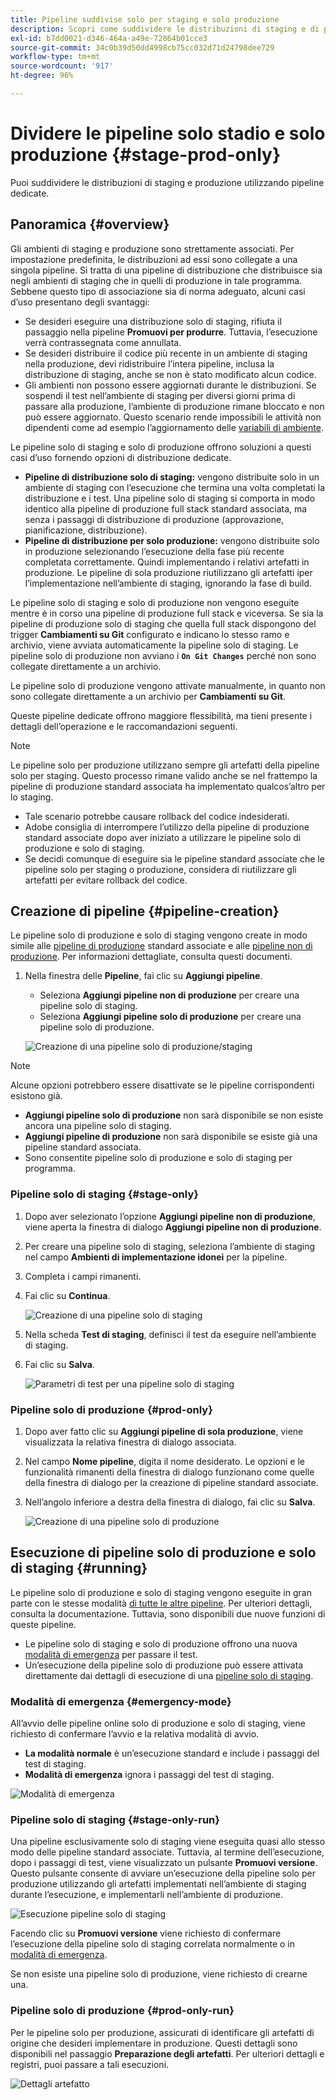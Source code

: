 ```yaml
---
title: Pipeline suddivise solo per staging e solo produzione
description: Scopri come suddividere le distribuzioni di staging e di produzione utilizzando pipeline dedicate.
exl-id: b7dd0021-d346-464a-a49e-72864b01cce3
source-git-commit: 34c0b39d50dd4998cb75cc032d71d24798dee729
workflow-type: tm+mt
source-wordcount: '917'
ht-degree: 96%

---
```


# Dividere le pipeline solo stadio e solo produzione {#stage-prod-only}

Puoi suddividere le distribuzioni di staging e produzione utilizzando pipeline dedicate.

## Panoramica {#overview}

Gli ambienti di staging e produzione sono strettamente associati. Per impostazione predefinita, le distribuzioni ad essi sono collegate a una singola pipeline. Si tratta di una pipeline di distribuzione che distribuisce sia negli ambienti di staging che in quelli di produzione in tale programma. Sebbene questo tipo di associazione sia di norma adeguato, alcuni casi d’uso presentano degli svantaggi:

* Se desideri eseguire una distribuzione solo di staging, rifiuta il passaggio nella pipeline **Promuovi per produrre**. Tuttavia, l’esecuzione verrà contrassegnata come annullata.
* Se desideri distribuire il codice più recente in un ambiente di staging nella produzione, devi ridistribuire l’intera pipeline, inclusa la distribuzione di staging, anche se non è stato modificato alcun codice.
* Gli ambienti non possono essere aggiornati durante le distribuzioni. Se sospendi il test nell’ambiente di staging per diversi giorni prima di passare alla produzione, l’ambiente di produzione rimane bloccato e non può essere aggiornato. Questo scenario rende impossibili le attività non dipendenti come ad esempio l’aggiornamento delle [variabili di ambiente](/help/getting-started/build-environment.md#environment-variables).

Le pipeline solo di staging e solo di produzione offrono soluzioni a questi casi d’uso fornendo opzioni di distribuzione dedicate.

* **Pipeline di distribuzione solo di staging:** vengono distribuite solo in un ambiente di staging con l’esecuzione che termina una volta completati la distribuzione e i test. Una pipeline solo di staging si comporta in modo identico alla pipeline di produzione full stack standard associata, ma senza i passaggi di distribuzione di produzione (approvazione, pianificazione, distribuzione).
* **Pipeline di distribuzione per solo produzione:** vengono distribuite solo in produzione selezionando l’esecuzione della fase più recente completata correttamente. Quindi implementando i relativi artefatti in produzione. Le pipeline di sola produzione riutilizzano gli artefatti iper l’implementazione nell’ambiente di staging, ignorando la fase di build.

Le pipeline solo di staging e solo di produzione non vengono eseguite mentre è in corso una pipeline di produzione full stack e viceversa. Se sia la pipeline di produzione solo di staging che quella full stack dispongono del trigger **Cambiamenti su Git** configurato e indicano lo stesso ramo e archivio, viene avviata automaticamente la pipeline solo di staging. Le pipeline solo di produzione non avviano i **`On Git Changes`** perché non sono collegate direttamente a un archivio.

Le pipeline solo di produzione vengono attivate manualmente, in quanto non sono collegate direttamente a un archivio per **Cambiamenti su Git**.

Queste pipeline dedicate offrono maggiore flessibilità, ma tieni presente i dettagli dell’operazione e le raccomandazioni seguenti.

>[!NOTE]
>
>Le pipeline solo per produzione utilizzano sempre gli artefatti della pipeline solo per staging. Questo processo rimane valido anche se nel frattempo la pipeline di produzione standard associata ha implementato qualcos’altro per lo staging.
>
>* Tale scenario potrebbe causare rollback del codice indesiderati.
>* Adobe consiglia di interrompere l’utilizzo della pipeline di produzione standard associate dopo aver iniziato a utilizzare le pipeline solo di produzione e solo di staging.
>* Se decidi comunque di eseguire sia le pipeline standard associate che le pipeline solo per staging o produzione, considera di riutilizzare gli artefatti per evitare rollback del codice.

## Creazione di pipeline {#pipeline-creation}

Le pipeline solo di produzione e solo di staging vengono create in modo simile alle [pipeline di produzione](/help/using/production-pipelines.md) standard associate e alle [pipeline non di produzione](/help/using/non-production-pipelines.md). Per informazioni dettagliate, consulta questi documenti.

1. Nella finestra delle **Pipeline**, fai clic su **Aggiungi pipeline**.

   * Seleziona **Aggiungi pipeline non di produzione** per creare una pipeline solo di staging.
   * Seleziona **Aggiungi pipeline solo di produzione** per creare una pipeline solo di produzione.

   ![Creazione di una pipeline solo di produzione/staging](/help/assets/configure-pipelines/prod-stage-pipelines.png)

>[!NOTE]
>
>Alcune opzioni potrebbero essere disattivate se le pipeline corrispondenti esistono già.
>
>* **Aggiungi pipeline solo di produzione** non sarà disponibile se non esiste ancora una pipeline solo di staging.
>* **Aggiungi pipeline di produzione** non sarà disponibile se esiste già una pipeline standard associata.
>* Sono consentite pipeline solo di produzione e solo di staging per programma.

### Pipeline solo di staging {#stage-only}

1. Dopo aver selezionato l’opzione **Aggiungi pipeline non di produzione**, viene aperta la finestra di dialogo **Aggiungi pipeline non di produzione**.
1. Per creare una pipeline solo di staging, seleziona l’ambiente di staging nel campo **Ambienti di implementazione idonei** per la pipeline.
1. Completa i campi rimanenti.
1. Fai clic su **Continua**.

   ![Creazione di una pipeline solo di staging](/help/assets/configure-pipelines/stage-only.png)

1. Nella scheda **Test di staging**, definisci il test da eseguire nell’ambiente di staging.
1. Fai clic su **Salva**.

   ![Parametri di test per una pipeline solo di staging](/help/assets/configure-pipelines/stage-only-test.png)

### Pipeline solo di produzione {#prod-only}

1. Dopo aver fatto clic su **Aggiungi pipeline di sola produzione**, viene visualizzata la relativa finestra di dialogo associata.
1. Nel campo **Nome pipeline**, digita il nome desiderato. Le opzioni e le funzionalità rimanenti della finestra di dialogo funzionano come quelle della finestra di dialogo per la creazione di pipeline standard associate.
1. Nell’angolo inferiore a destra della finestra di dialogo, fai clic su **Salva**.

   ![Creazione di una pipeline solo di produzione](/help/assets/configure-pipelines/prod-only-pipeline.png)

## Esecuzione di pipeline solo di produzione e solo di staging {#running}

Le pipeline solo di produzione e solo di staging vengono eseguite in gran parte con le stesse modalità [di tutte le altre pipeline](/help/using/managing-pipelines.md#running-pipelines). Per ulteriori dettagli, consulta la documentazione. Tuttavia, sono disponibili due nuove funzioni di queste pipeline.

* Le pipeline solo di staging e solo di produzione offrono una nuova [modalità di emergenza](#emergency-mode) per passare il test.
* Un’esecuzione della pipeline solo di produzione può essere attivata direttamente dai dettagli di esecuzione di una [pipeline solo di staging](#stage-only-run).

### Modalità di emergenza {#emergency-mode}

All’avvio delle pipeline online solo di produzione e solo di staging, viene richiesto di confermare l’avvio e la relativa modalità di avvio.

* **La modalità normale** è un’esecuzione standard e include i passaggi del test di staging.
* **Modalità di emergenza** ignora i passaggi del test di staging.

![Modalità di emergenza](/help/assets/configure-pipelines/emergency-mode.png)

### Pipeline solo di staging {#stage-only-run}

Una pipeline esclusivamente solo di staging viene eseguita quasi allo stesso modo delle pipeline standard associate. Tuttavia, al termine dell’esecuzione, dopo i passaggi di test, viene visualizzato un pulsante **Promuovi versione**. Questo pulsante consente di avviare un’esecuzione della pipeline solo per produzione utilizzando gli artefatti implementati nell’ambiente di staging durante l’esecuzione, e implementarli nell’ambiente di produzione.

![Esecuzione pipeline solo di staging](/help/assets/configure-pipelines/stage-only-pipeline-run.png)

Facendo clic su **Promuovi versione** viene richiesto di confermare l’esecuzione della pipeline solo di staging correlata normalmente o in [modalità di emergenza](#emergency-mode).

Se non esiste una pipeline solo di produzione, viene richiesto di crearne una.

### Pipeline solo di produzione {#prod-only-run}

Per le pipeline solo per produzione, assicurati di identificare gli artefatti di origine che desideri implementare in produzione. Questi dettagli sono disponibili nel passaggio **Preparazione degli artefatti**. Per ulteriori dettagli e registri, puoi passare a tali esecuzioni.

![Dettagli artefatto](/help/assets/configure-pipelines/prod-only-pipeline-run.png)

